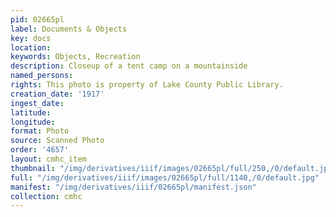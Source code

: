 ```yaml
---
pid: 02665pl
label: Documents & Objects
key: docs
location: 
keywords: Objects, Recreation
description: Closeup of a tent camp on a mountainside
named_persons: 
rights: This photo is property of Lake County Public Library.
creation_date: '1917'
ingest_date: 
latitude: 
longitude: 
format: Photo
source: Scanned Photo
order: '4657'
layout: cmhc_item
thumbnail: "/img/derivatives/iiif/images/02665pl/full/250,/0/default.jpg"
full: "/img/derivatives/iiif/images/02665pl/full/1140,/0/default.jpg"
manifest: "/img/derivatives/iiif/02665pl/manifest.json"
collection: cmhc
---
```

